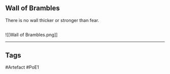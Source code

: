 ## Wall of Brambles
There is no wall thicker or stronger than fear.
##
![[Wall of Brambles.png]]

---
## Tags
#Artefact
#PoE1